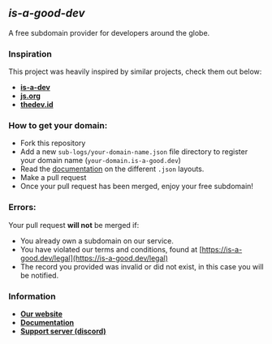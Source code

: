 ## ***is-a-good-dev***

A free subdomain provider for developers around the globe.

### **Inspiration**

This project was heavily inspired by similar projects, check them out below:
- **[is-a-dev](https://github.com/is-a-dev/register)**
- **[js.org](https://github.com/js-org/js.org/tree/master)**
- **[thedev.id](https://github.com/fransallen/thedev.id)**

### How to get your domain:
- Fork this repository
- Add a new `sub-logs/your-domain-name.json` file directory to register your domain name (`your-domain.is-a-good.dev`)
- Read the [documentation](https://docs.is-a-good.dev) on the different `.json` layouts.
- Make a pull request
- Once your pull request has been merged, enjoy your free subdomain!

### Errors:

Your pull request **will not** be merged if:
- You already own a subdomain on our service.
- You have violated our terms and conditions, found at [https://is-a-good.dev/legal](https://is-a-good.dev/legal)
- The record you provided was invalid or did not exist, in this case you will be notified. 

### Information

- **[Our website](https://is-a-good.dev)**
- **[Documentation](https://docs.is-a-good.dev)**
- **[Support server (discord)](https://discord.is-a-good.dev)**
